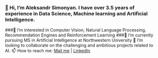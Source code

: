 ###  👋 Hi, I’m Aleksandr Simonyan. I have over 3.5 years of experience in Data Science, Machine learning and Artificial Intelligence.
###👀 I’m interested in Computer Vision, Natural Language Processing, Recommendation Engines and Reinforcement Learning
###🌱 I’m currently pursuing MS in Artificial Intelligence at Northwestern University
💞️ I’m looking to collaborate on the challenging and ambitious projects related to AI.
📫 How to reach me: [Mail me](aleksandrsimonyan1996@gmail.com) | [LinkedIn](https://www.linkedin.com/in/aleksandr-simonyan/)



<!--
**AleksandrSim/AleksandrSim** is a ✨ _special_ ✨ repository because its `README.md` (this file) appears on your GitHub profile.

